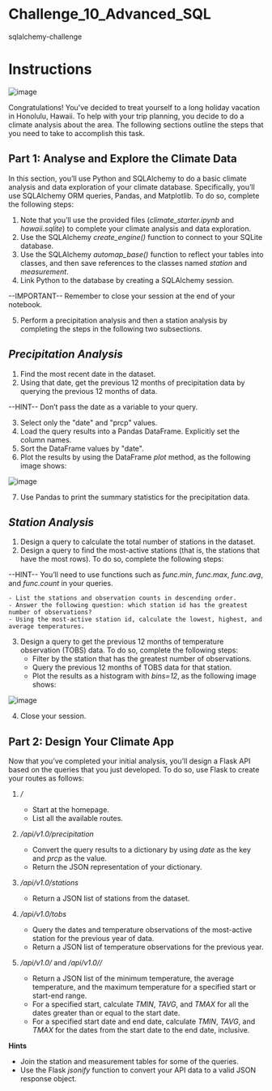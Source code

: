 # Challenge_10_Advanced_SQL
sqlalchemy-challenge

# Instructions

![image](https://github.com/VanHg33/Challenge_10_Advanced_SQL/assets/135322223/f3be94f3-2a2a-4290-9533-e7fc08b4c7df)

Congratulations! You've decided to treat yourself to a long holiday vacation in Honolulu, Hawaii. To help with your trip planning, you decide to do a climate analysis about the area. The following sections outline the steps that you need to take to accomplish this task.

**Part 1: Analyse and Explore the Climate Data**
-----------------------------------------
In this section, you’ll use Python and SQLAlchemy to do a basic climate analysis and data exploration of your climate database. Specifically, you’ll use SQLAlchemy ORM queries, Pandas, and Matplotlib. To do so, complete the following steps:
  1. Note that you’ll use the provided files (*climate_starter.ipynb* and *hawaii.sqlite*) to complete your climate analysis and data exploration.
  2. Use the SQLAlchemy *create_engine()* function to connect to your SQLite database.
  3. Use the SQLAlchemy *automap_base()* function to reflect your tables into classes, and then save references to the classes named *station* and *measurement*.
  4. Link Python to the database by creating a SQLAlchemy session.

  --IMPORTANT--
  Remember to close your session at the end of your notebook.

  5. Perform a precipitation analysis and then a station analysis by completing the steps in the following two subsections.

*Precipitation Analysis*
------------------------

  1. Find the most recent date in the dataset.
  2. Using that date, get the previous 12 months of precipitation data by querying the previous 12 months of data.

  --HINT--
  Don’t pass the date as a variable to your query.

  3. Select only the "date" and "prcp" values.
  4. Load the query results into a Pandas DataFrame. Explicitly set the column names.
  5. Sort the DataFrame values by "date".
  6. Plot the results by using the DataFrame *plot* method, as the following image shows:

![image](https://github.com/VanHg33/Challenge_10_Advanced_SQL/assets/135322223/3cb0bbfd-bb42-4116-b03a-4e6d48789257)


  7. Use Pandas to print the summary statistics for the precipitation data.

*Station Analysis*
------------------------

  1. Design a query to calculate the total number of stations in the dataset.
  2. Design a query to find the most-active stations (that is, the stations that have the most rows). To do so, complete the following steps:

  --HINT--
  You’ll need to use functions such as *func.min*, *func.max*, *func.avg*, and *func.count* in your queries.
  
    - List the stations and observation counts in descending order.
    - Answer the following question: which station id has the greatest number of observations?
    - Using the most-active station id, calculate the lowest, highest, and average temperatures.

  3. Design a query to get the previous 12 months of temperature observation (TOBS) data. To do so, complete the following steps:
     - Filter by the station that has the greatest number of observations.
     - Query the previous 12 months of TOBS data for that station.
     - Plot the results as a histogram with *bins=12*, as the following image shows:

![image](https://github.com/VanHg33/Challenge_10_Advanced_SQL/assets/135322223/66834469-6706-46f0-a7f8-35ee634641fb)

  4. Close your session.

**Part 2: Design Your Climate App**
----------------------------------
Now that you’ve completed your initial analysis, you’ll design a Flask API based on the queries that you just developed. To do so, use Flask to create your routes as follows:
  1. */*
     - Start at the homepage.
     - List all the available routes.

  2. */api/v1.0/precipitation*
     - Convert the query results to a dictionary by using *date* as the key and *prcp* as the value.
     - Return the JSON representation of your dictionary.

  3. */api/v1.0/stations*
     - Return a JSON list of stations from the dataset.
       
  4. */api/v1.0/tobs*
     - Query the dates and temperature observations of the most-active station for the previous year of data.
     - Return a JSON list of temperature observations for the previous year.

  5. */api/v1.0/<start>* and */api/v1.0/<start>/<end>*
     - Return a JSON list of the minimum temperature, the average temperature, and the maximum temperature for a specified start or start-end range.
     - For a specified start, calculate *TMIN*, *TAVG*, and *TMAX* for all the dates greater than or equal to the start date.
     - For a specified start date and end date, calculate *TMIN*, *TAVG*, and *TMAX* for the dates from the start date to the end date, inclusive.

**Hints**
  - Join the station and measurement tables for some of the queries.
  - Use the Flask *jsonify* function to convert your API data to a valid JSON response object.
